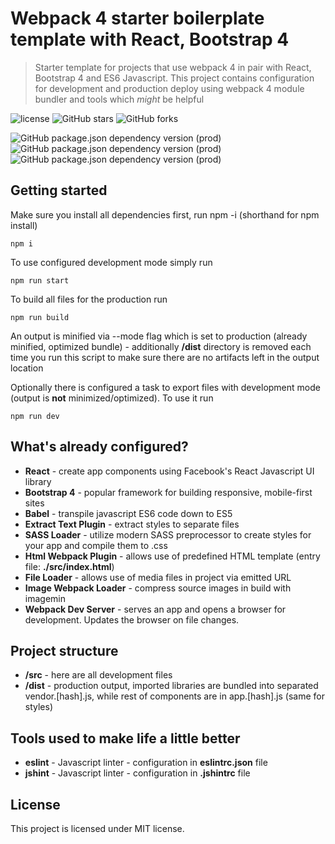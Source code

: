 # Webpack 4 starter boilerplate template with React, Bootstrap 4

> Starter template for projects that use webpack 4 in pair with React, Bootstrap 4 and ES6 Javascript. This project contains configuration for development and production deploy using webpack 4 module bundler and tools which _might_ be helpful

![license](https://img.shields.io/github/license/shivero/webpack-4-react-bootstrap-starter-template.svg )
![GitHub stars](https://img.shields.io/github/stars/shivero/webpack-4-react-bootstrap-starter-template.svg)
![GitHub forks](https://img.shields.io/github/forks/shivero/webpack-4-react-bootstrap-starter-template.svg)


![GitHub package.json dependency version (prod)](https://img.shields.io/github/package-json/dependency-version/shivero/webpack-4-react-bootstrap-starter-template/webpack-cli.svg)
![GitHub package.json dependency version (prod)](https://img.shields.io/github/package-json/dependency-version/shivero/webpack-4-react-bootstrap-starter-template/webpack-dev-server.svg)
![GitHub package.json dependency version (prod)](https://img.shields.io/github/package-json/dependency-version/shivero/webpack-4-react-bootstrap-starter-template/bootstrap.svg)

## Getting started

Make sure you install all dependencies first, run npm -i (shorthand for npm install)

```
npm i
```

To use configured development mode simply run

```
npm run start
```

To build all files for the production run

```
npm run build
```

An output is minified via --mode flag which is set to production (already minified, optimized bundle) - additionally **/dist** directory is removed each time you run this script to make sure there are no artifacts left in the output location

Optionally there is configured a task to export files with development mode (output is **not** minimized/optimized). To use it run

```
npm run dev
```

## What's already configured?

* **React** - create app components using Facebook's React Javascript UI library
* **Bootstrap 4** - popular framework for building responsive, mobile-first sites
* **Babel** - transpile javascript ES6 code down to ES5
* **Extract Text Plugin** - extract styles to separate files
* **SASS Loader** - utilize modern SASS preprocessor to create styles for your app and compile them to .css
* **Html Webpack Plugin** - allows use of predefined HTML template (entry file: **./src/index.html**)
* **File Loader** - allows use of media files in project via emitted URL
* **Image Webpack Loader** - compress source images in build with imagemin
* **Webpack Dev Server** - serves an app and opens a browser for development. Updates the browser on file changes.

## Project structure

* **/src** - here are all development files
* **/dist** - production output, imported libraries are bundled into separated vendor.[hash].js, while rest of components are in app.[hash].js (same for styles)

## Tools used to make life a little better

* **eslint** - Javascript linter - configuration in **eslintrc.json** file
* **jshint** - Javascript linter - configuration in **.jshintrc** file

## License

This project is licensed under MIT license.
